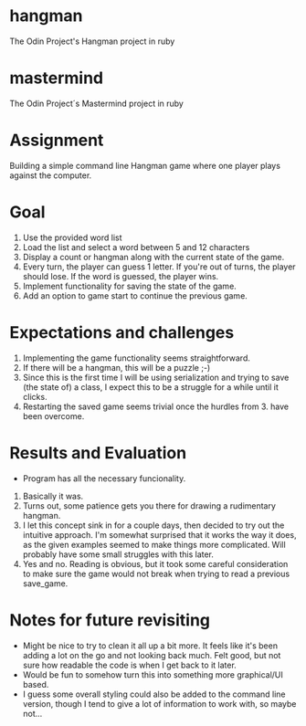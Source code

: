 # hangman
The Odin Project's Hangman project in ruby

# mastermind
The Odin Project´s Mastermind project in ruby

# Assignment
Building a simple command line Hangman game where one player plays against the computer.

# Goal
1. Use the provided word list
2. Load the list and select a word between 5 and 12 characters
3. Display a count or hangman along with the current state of the game.
4. Every turn, the player can guess 1 letter. If you're out of turns, the player should lose. If the word is guessed, the player wins.
5. Implement functionality for saving the state of the game.
6. Add an option to game start to continue the previous game.

# Expectations and challenges
1. Implementing the game functionality seems straightforward.
2. If there will be a hangman, this will be a puzzle ;-)
3. Since this is the first time I will be using serialization and trying to save (the state of) a class, I expect this to be a struggle for a while until it clicks.
4. Restarting the saved game seems trivial once the hurdles from 3. have been overcome.

# Results and Evaluation
- Program has all the necessary funcionality.
1. Basically it was.
2. Turns out, some patience gets you there for drawing a rudimentary hangman.
3. I let this concept sink in for a couple days, then decided to try out the intuitive approach. I'm somewhat surprised that it works the way it does, as the given examples seemed to make things more complicated. Will probably have some small struggles with this later.
4. Yes and no. Reading is obvious, but it took some careful consideration to make sure the game would not break when trying to read a previous save_game.

# Notes for future revisiting
- Might be nice to try to clean it all up a bit more. It feels like it's been adding a lot on the go and not looking back much. Felt good, but not sure how readable the code is when I get back to it later.
- Would be fun to somehow turn this into something more graphical/UI based.
- I guess some overall styling could also be added to the command line version, though I tend to give a lot of information to work with, so maybe not...
